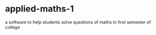 # applied-maths-1
a software to help students solve questions of maths in first semester of college
